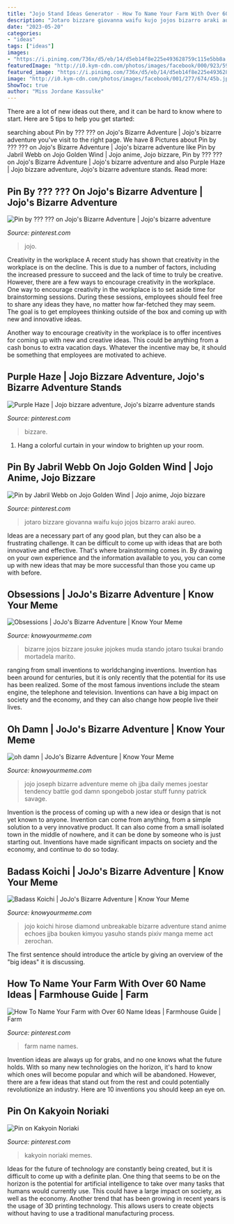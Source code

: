 ```yaml
---
title: "Jojo Stand Ideas Generator - How To Name Your Farm With Over 60 Name Ideas"
description: "Jotaro bizzare giovanna waifu kujo jojos bizarro araki aureo"
date: "2023-05-20"
categories:
- "ideas"
tags: ["ideas"]
images:
- "https://i.pinimg.com/736x/d5/eb/14/d5eb14f8e225e493628759c115e5bb8a.jpg"
featuredImage: "http://i0.kym-cdn.com/photos/images/facebook/000/923/598/ddd.jpg"
featured_image: "https://i.pinimg.com/736x/d5/eb/14/d5eb14f8e225e493628759c115e5bb8a.jpg"
image: "http://i0.kym-cdn.com/photos/images/facebook/001/277/674/45b.jpg"
ShowToc: true
author: "Miss Jordane Kassulke"
---
```



There are a lot of new ideas out there, and it can be hard to know where to start. Here are 5 tips to help you get started: 

	

		
searching about Pin by ??? ??? on Jojo&#039;s Bizarre Adventure | Jojo&#039;s bizarre adventure you've visit to the right page. We have 8 Pictures about Pin by ??? ??? on Jojo&#039;s Bizarre Adventure | Jojo&#039;s bizarre adventure like Pin by Jabril Webb on Jojo Golden Wind | Jojo anime, Jojo bizzare, Pin by ??? ??? on Jojo&#039;s Bizarre Adventure | Jojo&#039;s bizarre adventure and also Purple Haze | Jojo bizzare adventure, Jojo&#039;s bizarre adventure stands. Read more:
		
    
## Pin By ??? ??? On Jojo&#039;s Bizarre Adventure | Jojo&#039;s Bizarre Adventure

<img loading=lazy src="https://i.pinimg.com/736x/3a/45/6e/3a456effa6269553824cc429eb31748d.jpg" onerror="this.onerror=null;this.src='https://tse2.mm.bing.net/th?id=OIP.xxn4LEP7s17C2RyNncxNEwHaEK&amp;pid=15.1';" alt="Pin by ??? ??? on Jojo&#039;s Bizarre Adventure | Jojo&#039;s bizarre adventure">

_Source: pinterest.com_

>jojo. 

	

Creativity in the workplace
A recent study has shown that creativity in the workplace is on the decline. This is due to a number of factors, including the increased pressure to succeed and the lack of time to truly be creative. However, there are a few ways to encourage creativity in the workplace.
One way to encourage creativity in the workplace is to set aside time for brainstorming sessions. During these sessions, employees should feel free to share any ideas they have, no matter how far-fetched they may seem. The goal is to get employees thinking outside of the box and coming up with new and innovative ideas.

Another way to encourage creativity in the workplace is to offer incentives for coming up with new and creative ideas. This could be anything from a cash bonus to extra vacation days. Whatever the incentive may be, it should be something that employees are motivated to achieve.

    
## Purple Haze | Jojo Bizzare Adventure, Jojo&#039;s Bizarre Adventure Stands

<img loading=lazy src="https://i.pinimg.com/736x/36/ca/64/36ca64920422cc1ab212888d73226c5b.jpg" onerror="this.onerror=null;this.src='https://tse1.mm.bing.net/th?id=OIP.PQk-iimvBn-zn7sIR1Be8QHaEK&amp;pid=15.1';" alt="Purple Haze | Jojo bizzare adventure, Jojo&#039;s bizarre adventure stands">

_Source: pinterest.com_

>bizzare. 

	

1. Hang a colorful curtain in your window to brighten up your room.

    
## Pin By Jabril Webb On Jojo Golden Wind | Jojo Anime, Jojo Bizzare

<img loading=lazy src="https://i.pinimg.com/736x/fc/78/15/fc7815e138acfe9d452d1819b760eee9.jpg" onerror="this.onerror=null;this.src='https://tse4.mm.bing.net/th?id=OIP.wnwMgTuEb9O_wGuoJ2Ih2QHaK-&amp;pid=15.1';" alt="Pin by Jabril Webb on Jojo Golden Wind | Jojo anime, Jojo bizzare">

_Source: pinterest.com_

>jotaro bizzare giovanna waifu kujo jojos bizarro araki aureo. 

	

Ideas are a necessary part of any good plan, but they can also be a frustrating challenge. It can be difficult to come up with ideas that are both innovative and effective. That's where brainstorming comes in. By drawing on your own experience and the information available to you, you can come up with new ideas that may be more successful than those you came up with before.

    
## Obsessions | JoJo&#039;s Bizarre Adventure | Know Your Meme

<img loading=lazy src="http://i0.kym-cdn.com/photos/images/facebook/001/277/674/45b.jpg" onerror="this.onerror=null;this.src='https://tse3.mm.bing.net/th?id=OIP.KLOvtb8M6lop2Hzvq1zUXAEQDl&amp;pid=15.1';" alt="Obsessions | JoJo&#039;s Bizarre Adventure | Know Your Meme">

_Source: knowyourmeme.com_

>bizarre jojos bizzare josuke jojokes muda stando jotaro tsukai brando mortadela marito. 

	

ranging from small inventions to worldchanging inventions.
Invention has been around for centuries, but it is only recently that the potential for its use has been realized. Some of the most famous inventions include the steam engine, the telephone and television. Inventions can have a big impact on society and the economy, and they can also change how people live their lives.

    
## Oh Damn | JoJo&#039;s Bizarre Adventure | Know Your Meme

<img loading=lazy src="http://i1.kym-cdn.com/photos/images/facebook/000/904/826/5e2.png" onerror="this.onerror=null;this.src='https://tse3.mm.bing.net/th?id=OIP.j_1rDNRVcA-n1h3vLcULdAHaIh&amp;pid=15.1';" alt="oh damn | JoJo&#039;s Bizarre Adventure | Know Your Meme">

_Source: knowyourmeme.com_

>jojo joseph bizarre adventure meme oh jjba daily memes joestar tendency battle god damn spongebob jostar stuff funny patrick savage. 

	

Invention is the process of coming up with a new idea or design that is not yet known to anyone. Invention can come from anything, from a simple solution to a very innovative product. It can also come from a small isolated town in the middle of nowhere, and it can be done by someone who is just starting out. Inventions have made significant impacts on society and the economy, and continue to do so today.

    
## Badass Koichi | JoJo&#039;s Bizarre Adventure | Know Your Meme

<img loading=lazy src="http://i0.kym-cdn.com/photos/images/facebook/000/923/598/ddd.jpg" onerror="this.onerror=null;this.src='https://tse1.mm.bing.net/th?id=OIP.e2iKjw_vyQZazzx9EWlP4QHaK3&amp;pid=15.1';" alt="Badass Koichi | JoJo&#039;s Bizarre Adventure | Know Your Meme">

_Source: knowyourmeme.com_

>jojo koichi hirose diamond unbreakable bizarre adventure stand anime echoes jjba bouken kimyou yasuho stands pixiv manga meme act zerochan. 

	

The first sentence should introduce the article by giving an overview of the "big ideas" it is discussing.

    
## How To Name Your Farm With Over 60 Name Ideas | Farmhouse Guide | Farm

<img loading=lazy src="https://i.pinimg.com/736x/0d/20/1a/0d201a9ab949a75dcf64cdd7592b8c4b.jpg" onerror="this.onerror=null;this.src='https://tse4.mm.bing.net/th?id=OIP.8_s9UE0ekruuHnjMOsw7SAHaLG&amp;pid=15.1';" alt="How To Name Your Farm with Over 60 Name Ideas | Farmhouse Guide | Farm">

_Source: pinterest.com_

>farm name names. 

	

Invention ideas are always up for grabs, and no one knows what the future holds. With so many new technologies on the horizon, it's hard to know which ones will become popular and which will be abandoned. However, there are a few ideas that stand out from the rest and could potentially revolutionize an industry. Here are 10 inventions you should keep an eye on.

    
## Pin On Kakyoin Noriaki

<img loading=lazy src="https://i.pinimg.com/736x/d5/eb/14/d5eb14f8e225e493628759c115e5bb8a.jpg" onerror="this.onerror=null;this.src='https://tse4.mm.bing.net/th?id=OIP.o3ALpom7JylDFudnFL94YQHaHX&amp;pid=15.1';" alt="Pin on Kakyoin Noriaki">

_Source: pinterest.com_

>kakyoin noriaki memes. 

	

Ideas for the future of technology are constantly being created, but it is difficult to come up with a definite plan. One thing that seems to be on the horizon is the potential for artificial intelligence to take over many tasks that humans would currently use. This could have a large impact on society, as well as the economy. Another trend that has been growing in recent years is the usage of 3D printing technology. This allows users to create objects without having to use a traditional manufacturing process.

